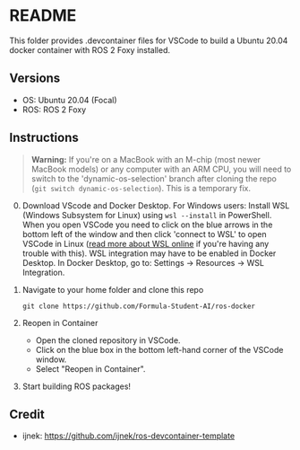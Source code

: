 # README

This folder provides .devcontainer files for VSCode to build a Ubuntu 20.04 docker container with ROS 2 Foxy installed.

## Versions
- OS: Ubuntu 20.04 (Focal)
- ROS: ROS 2 Foxy

## Instructions

> **Warning:** If you're on a MacBook with an M-chip (most newer MacBook models) or any computer with an ARM CPU, you will need to switch to the 'dynamic-os-selection' branch after cloning the repo (`git switch dynamic-os-selection`). This is a temporary fix.

0. Download VScode and Docker Desktop. For Windows users: Install WSL (Windows Subsystem for Linux) using `wsl --install` in PowerShell. When you open VSCode you need to click on the blue arrows in the bottom left of the window and then click 'connect to WSL' to open VSCode in Linux ([read more about WSL online](https://www.sitepoint.com/wsl2/) if you're having any trouble with this). WSL integration may have to be enabled in Docker Desktop. In Docker Desktop, go to: Settings -> Resources -> WSL Integration.

1. Navigate to your home folder and clone this repo
   ```
   git clone https://github.com/Formula-Student-AI/ros-docker
   ```

2. Reopen in Container
   - Open the cloned repository in VSCode.
   - Click on the blue box in the bottom left-hand corner of the VSCode window.
   - Select "Reopen in Container".

3. Start building ROS packages!

## Credit
- ijnek: https://github.com/ijnek/ros-devcontainer-template

